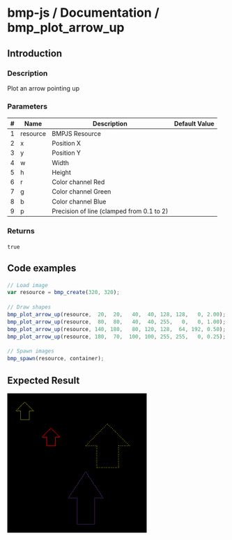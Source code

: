 # bmp-js / Documentation / bmp_plot_arrow_up
## Introduction

### Description

Plot an arrow pointing up

### Parameters

|#|Name|Description|Default Value|
|-|-|-|-|
|1|resource|BMPJS Resource||
|2|x|Position X||
|3|y|Position Y||
|4|w|Width||
|5|h|Height||
|6|r|Color channel Red||
|7|g|Color channel Green||
|8|b|Color channel Blue||
|9|p|Precision of line (clamped from 0.1 to 2)||

### Returns
`true`

## Code examples

```js
// Load image
var resource = bmp_create(320, 320);

// Draw shapes
bmp_plot_arrow_up(resource,  20,  20,   40,  40, 128, 128,   0, 2.00);
bmp_plot_arrow_up(resource,  80,  80,   40,  40, 255,   0,   0, 1.00);
bmp_plot_arrow_up(resource, 140, 180,   80, 120, 128,  64, 192, 0.50);
bmp_plot_arrow_up(resource, 180,  70,  100, 100, 255, 255,   0, 0.25);

// Spawn images
bmp_spawn(resource, container);
```

## Expected Result

![expected-result](./img/041.png)
